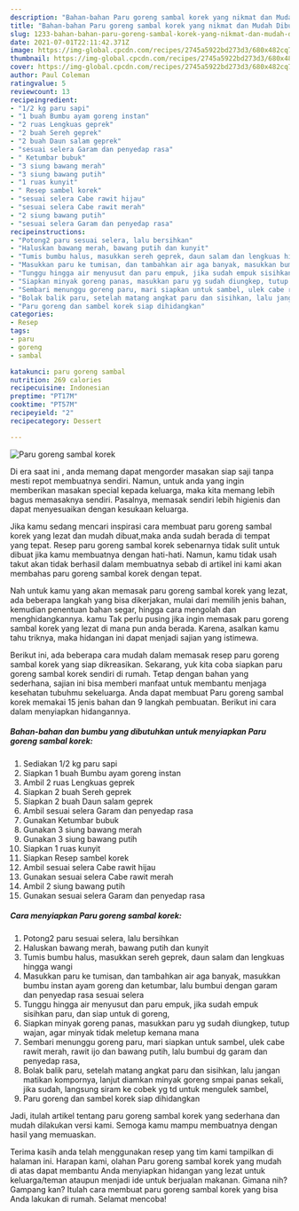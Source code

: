 ```yaml
---
description: "Bahan-bahan Paru goreng sambal korek yang nikmat dan Mudah Dibuat"
title: "Bahan-bahan Paru goreng sambal korek yang nikmat dan Mudah Dibuat"
slug: 1233-bahan-bahan-paru-goreng-sambal-korek-yang-nikmat-dan-mudah-dibuat
date: 2021-07-01T22:11:42.371Z
image: https://img-global.cpcdn.com/recipes/2745a5922bd273d3/680x482cq70/paru-goreng-sambal-korek-foto-resep-utama.jpg
thumbnail: https://img-global.cpcdn.com/recipes/2745a5922bd273d3/680x482cq70/paru-goreng-sambal-korek-foto-resep-utama.jpg
cover: https://img-global.cpcdn.com/recipes/2745a5922bd273d3/680x482cq70/paru-goreng-sambal-korek-foto-resep-utama.jpg
author: Paul Coleman
ratingvalue: 5
reviewcount: 13
recipeingredient:
- "1/2 kg paru sapi"
- "1 buah Bumbu ayam goreng instan"
- "2 ruas Lengkuas geprek"
- "2 buah Sereh geprek"
- "2 buah Daun salam geprek"
- "sesuai selera Garam dan penyedap rasa"
- " Ketumbar bubuk"
- "3 siung bawang merah"
- "3 siung bawang putih"
- "1 ruas kunyit"
- " Resep sambel korek"
- "sesuai selera Cabe rawit hijau"
- "sesuai selera Cabe rawit merah"
- "2 siung bawang putih"
- "sesuai selera Garam dan penyedap rasa"
recipeinstructions:
- "Potong2 paru sesuai selera, lalu bersihkan"
- "Haluskan bawang merah, bawang putih dan kunyit"
- "Tumis bumbu halus, masukkan sereh geprek, daun salam dan lengkuas hingga wangi"
- "Masukkan paru ke tumisan, dan tambahkan air aga banyak, masukkan bumbu instan ayam goreng dan ketumbar, lalu bumbui dengan garam dan penyedap rasa sesuai selera"
- "Tunggu hingga air menyusut dan paru empuk, jika sudah empuk sisihkan paru, dan siap untuk di goreng,"
- "Siapkan minyak goreng panas, masukkan paru yg sudah diungkep, tutup wajan, agar minyak tidak meletup kemana mana"
- "Sembari menunggu goreng paru, mari siapkan untuk sambel, ulek cabe rawit merah, rawit ijo dan bawang putih, lalu bumbui dg garam dan penyedap rasa,"
- "Bolak balik paru, setelah matang angkat paru dan sisihkan, lalu jangan matikan kompornya, lanjut diamkan minyak goreng smpai panas sekali, jika sudah, langsung siram ke cobek yg td untuk mengulek sambel,"
- "Paru goreng dan sambel korek siap dihidangkan"
categories:
- Resep
tags:
- paru
- goreng
- sambal

katakunci: paru goreng sambal 
nutrition: 269 calories
recipecuisine: Indonesian
preptime: "PT17M"
cooktime: "PT57M"
recipeyield: "2"
recipecategory: Dessert

---
```



![Paru goreng sambal korek](https://img-global.cpcdn.com/recipes/2745a5922bd273d3/680x482cq70/paru-goreng-sambal-korek-foto-resep-utama.jpg)

Di era  saat ini , anda memang dapat mengorder masakan siap saji tanpa mesti repot membuatnya sendiri. Namun, untuk anda yang ingin memberikan masakan special kepada keluarga, maka kita memang lebih bagus memasaknya sendiri. Pasalnya, memasak sendiri lebih higienis dan dapat menyesuaikan dengan kesukaan keluarga.

Jika kamu sedang mencari inspirasi cara membuat paru goreng sambal korek yang lezat dan mudah dibuat,maka anda sudah berada di tempat yang tepat. Resep paru goreng sambal korek  sebenarnya tidak sulit untuk dibuat jika kamu membuatnya dengan hati-hati. Namun, kamu tidak usah takut akan tidak berhasil dalam membuatnya 
sebab di artikel ini kami akan membahas paru goreng sambal korek dengan tepat.  



Nah untuk kamu yang akan memasak paru goreng sambal korek yang lezat, ada beberapa langkah yang bisa dikerjakan, mulai dari memilih jenis bahan, kemudian penentuan bahan segar, hingga cara mengolah dan menghidangkannya. kamu Tak perlu pusing jika ingin memasak paru goreng sambal korek yang lezat di mana pun anda berada. Karena, asalkan kamu  tahu triknya, maka hidangan ini dapat menjadi sajian yang istimewa.

Berikut ini, ada beberapa cara mudah dalam memasak resep paru goreng sambal korek yang siap dikreasikan. Sekarang, yuk kita coba siapkan paru goreng sambal korek sendiri di rumah. Tetap dengan bahan yang sederhana, sajian ini bisa memberi manfaat untuk membantu menjaga kesehatan tubuhmu sekeluarga. Anda dapat membuat Paru goreng sambal korek memakai 15 jenis bahan dan 9 langkah pembuatan. Berikut ini cara dalam menyiapkan hidangannya.

<!--inarticleads1-->

##### Bahan-bahan dan bumbu yang dibutuhkan untuk menyiapkan Paru goreng sambal korek:

1. Sediakan 1/2 kg paru sapi
1. Siapkan 1 buah Bumbu ayam goreng instan
1. Ambil 2 ruas Lengkuas geprek
1. Siapkan 2 buah Sereh geprek
1. Siapkan 2 buah Daun salam geprek
1. Ambil sesuai selera Garam dan penyedap rasa
1. Gunakan  Ketumbar bubuk
1. Gunakan 3 siung bawang merah
1. Gunakan 3 siung bawang putih
1. Siapkan 1 ruas kunyit
1. Siapkan  Resep sambel korek
1. Ambil sesuai selera Cabe rawit hijau
1. Gunakan sesuai selera Cabe rawit merah
1. Ambil 2 siung bawang putih
1. Gunakan sesuai selera Garam dan penyedap rasa




<!--inarticleads2-->

##### Cara menyiapkan Paru goreng sambal korek:

1. Potong2 paru sesuai selera, lalu bersihkan
1. Haluskan bawang merah, bawang putih dan kunyit
1. Tumis bumbu halus, masukkan sereh geprek, daun salam dan lengkuas hingga wangi
1. Masukkan paru ke tumisan, dan tambahkan air aga banyak, masukkan bumbu instan ayam goreng dan ketumbar, lalu bumbui dengan garam dan penyedap rasa sesuai selera
1. Tunggu hingga air menyusut dan paru empuk, jika sudah empuk sisihkan paru, dan siap untuk di goreng,
1. Siapkan minyak goreng panas, masukkan paru yg sudah diungkep, tutup wajan, agar minyak tidak meletup kemana mana
1. Sembari menunggu goreng paru, mari siapkan untuk sambel, ulek cabe rawit merah, rawit ijo dan bawang putih, lalu bumbui dg garam dan penyedap rasa,
1. Bolak balik paru, setelah matang angkat paru dan sisihkan, lalu jangan matikan kompornya, lanjut diamkan minyak goreng smpai panas sekali, jika sudah, langsung siram ke cobek yg td untuk mengulek sambel,
1. Paru goreng dan sambel korek siap dihidangkan




Jadi, itulah artikel tentang  paru goreng sambal korek  yang sederhana dan mudah dilakukan versi kami. Semoga kamu mampu membuatnya dengan hasil yang memuaskan. 

Terima kasih anda telah menggunakan resep yang tim kami tampilkan di halaman ini. Harapan kami, olahan  Paru goreng sambal korek yang mudah di atas dapat membantu Anda menyiapkan hidangan yang lezat untuk keluarga/teman ataupun menjadi ide untuk berjualan makanan. Gimana nih? Gampang kan? Itulah cara membuat paru goreng sambal korek yang bisa Anda lakukan di rumah. Selamat mencoba!

